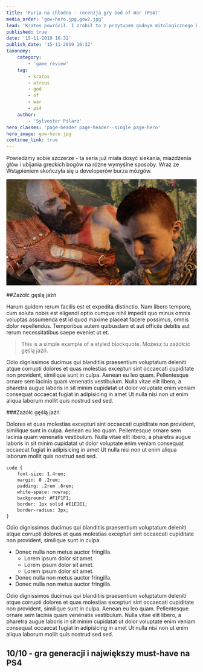 ```yaml
---
title: 'Furia na chłodno - recenzja gry God of War (PS4)'
media_order: 'gow-hero.jpg,gow2.jpg'
lead: 'Kratos powrócił. I zrobił to z przytupem godnym mitologicznego boga wojny.'
published: true
date: '15-11-2019 16:32'
publish_date: '15-11-2019 16:32'
taxonomy:
    category:
        - 'game review'
    tag:
        - kratos
        - atreus
        - god
        - of
        - war
        - ps4
    author:
        - 'Sylvester Pilarz'
hero_classes: 'page-header page-header--single page-hero'
hero_image: gow-hero.jpg
continue_link: true
---
```


Powiedzmy sobie szczerze - ta seria już miała dosyć siekania, miażdżenia głów i ubijania greckich bogów na różne wymyślne sposoby. Wraz ze Wstąpieniem skończyła się u developerów burza mózgów.

![](gow2.jpg)

##Zażółć gęślą jaźń

Harum quidem rerum facilis est et expedita distinctio. Nam libero tempore, cum soluta nobis est eligendi optio cumque nihil impedit quo minus omnis voluptas assumenda est id quod maxime placeat facere possimus, omnis dolor repellendus. Temporibus autem quibusdam et aut officiis debitis aut rerum necessitatibus saepe eveniet ut et.

 >This is a simple example of a styled blockquote. Możesz tu zażółcić gęślą jaźń.

Odio dignissimos ducimus qui blanditiis praesentium voluptatum deleniti atque corrupti dolores et quas molestias excepturi sint occaecati cupiditate non provident, similique sunt in culpa. Aenean eu leo quam. Pellentesque ornare sem lacinia quam venenatis vestibulum. Nulla vitae elit libero, a pharetra augue laboris in sit minim cupidatat ut dolor voluptate enim veniam consequat occaecat fugiat in adipisicing in amet Ut nulla nisi non ut enim aliqua laborum mollit quis nostrud sed sed.

###Zażółć gęślą jaźń

Dolores et quas molestias excepturi sint occaecati cupiditate non provident, similique sunt in culpa. Aenean eu leo quam. Pellentesque ornare sem lacinia quam venenatis vestibulum. Nulla vitae elit libero, a pharetra augue laboris in sit minim cupidatat ut dolor voluptate enim veniam consequat occaecat fugiat in adipisicing in amet Ut nulla nisi non ut enim aliqua laborum mollit quis nostrud sed sed.

```
code {
    font-size: 1.4rem;
    margin: 0 .2rem;
    padding: .2rem .6rem;
    white-space: nowrap;
    background: #F1F1F1;
    border: 1px solid #E1E1E1;	
    border-radius: 3px;
}
```

Odio dignissimos ducimus qui blanditiis praesentium voluptatum deleniti atque corrupti dolores et quas molestias excepturi sint occaecati cupiditate non provident, similique sunt in culpa.

*   Donec nulla non metus auctor fringilla.
	- Lorem ipsum dolor sit amet.
	- Lorem ipsum dolor sit amet.
   	- Lorem ipsum dolor sit amet.
*   Donec nulla non metus auctor fringilla.
*   Donec nulla non metus auctor fringilla.

Odio dignissimos ducimus qui blanditiis praesentium voluptatum deleniti atque corrupti dolores et quas molestias excepturi sint occaecati cupiditate non provident, similique sunt in culpa. Aenean eu leo quam. Pellentesque ornare sem lacinia quam venenatis vestibulum. Nulla vitae elit libero, a pharetra augue laboris in sit minim cupidatat ut dolor voluptate enim veniam consequat occaecat fugiat in adipisicing in amet Ut nulla nisi non ut enim aliqua laborum mollit quis nostrud sed sed.

<h2>10/10 - gra generacji i największy must-have na PS4</h2>